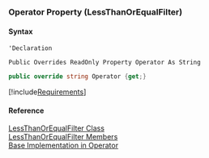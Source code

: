 ﻿### Operator Property (LessThanOrEqualFilter)

#### Syntax

```vbnet
'Declaration

Public Overrides ReadOnly Property Operator As String
```

```csharp
public override string Operator {get;}
```

[!include[Requirements](../partials/requirements.md)]

#### Reference

[LessThanOrEqualFilter Class](fcSDK~FChoice.Foundation.Filters.LessThanOrEqualFilter.md)  
[LessThanOrEqualFilter Members](fcSDK~FChoice.Foundation.Filters.LessThanOrEqualFilter_members.md)  
[Base Implementation in Operator](fcSDK~FChoice.Foundation.Filters.OperationFilter~Operator.md)